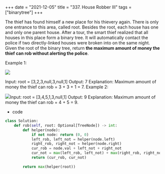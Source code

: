+++ 
date = "2021-12-05"
title = "337. House Robber III"
tags = ["binarytree"]
+++

The thief has found himself a new place for his thievery again. There is only one entrance to this area, called root.
Besides the root, each house has one and only one parent house. After a tour, the smart thief realized that all houses in this place form a binary tree. It will automatically contact the police if two directly-linked houses were broken into on the same night.
Given the root of the binary tree, return __the maximum amount of money the thief can rob without alerting the police__.
 
Example 1:

![](https://assets.leetcode.com/uploads/2021/03/10/rob1-tree.jpg)

Input: root = [3,2,3,null,3,null,1] Output: 7 Explanation: Maximum amount of money the thief can rob = 3 + 3 + 1 = 7. 
Example 2:

![](https://assets.leetcode.com/uploads/2021/03/10/rob2-tree.jpg)Input: root = [3,4,5,1,3,null,1] Output: 9 Explanation: Maximum amount of money the thief can rob = 4 + 5 = 9.
- code
```py
class Solution:
    def rob(self, root: Optional[TreeNode]) -> int:
        def helper(node):
            if not node: return (0, 0)
            left_rob, left_not = helper(node.left)
            right_rob, right_not = helper(node.right)
            cur_rob = node.val + left_not + right_not
            cur_not = max(left_rob, left_not) + max(right_rob, right_not)
            return (cur_rob, cur_not)
        
        return max(helper(root))
```
